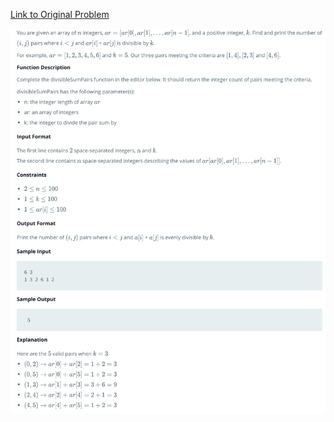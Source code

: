 [Link to Original Problem](https://www.hackerrank.com/challenges/divisible-sum-pairs/problem)

![Screenshot](screenshot.png)
